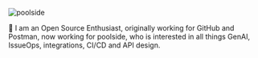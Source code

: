 ![poolside](https://github.com/user-attachments/assets/aed18248-8235-407c-aafd-2a3612ffe46f)

:wave: I am an Open Source Enthusiast, originally working for GitHub and Postman, now working for poolside, who is interested in all things GenAI, IssueOps, integrations, CI/CD and API design.

